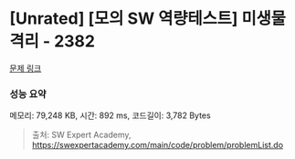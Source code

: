 # [Unrated] [모의 SW 역량테스트] 미생물 격리 - 2382 

[문제 링크](https://swexpertacademy.com/main/code/problem/problemDetail.do?contestProbId=AV597vbqAH0DFAVl) 

### 성능 요약

메모리: 79,248 KB, 시간: 892 ms, 코드길이: 3,782 Bytes



> 출처: SW Expert Academy, https://swexpertacademy.com/main/code/problem/problemList.do